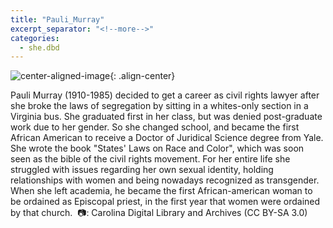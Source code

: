 ```yaml
---
title: "Pauli_Murray"
excerpt_separator: "<!--more-->"
categories:
  - she.dbd
---
```



![center-aligned-image](https://cdn.pixabay.com/photo/2020/10/26/16/56/man-5687861_1280.png){: .align-center}


Pauli Murray (1910-1985) decided to get a career as civil rights lawyer after she broke the laws of segregation by sitting in a whites-only section in a Virginia bus. She graduated first in her class, but was denied post-graduate work due to her gender. So she changed school, and became the first African American to receive a Doctor of Juridical Science degree from Yale. She wrote the book "States' Laws on Race and Color", which was soon seen as the bible of the civil rights movement. For her entire life she struggled with issues regarding her own sexual identity, holding relationships with women and being nowadays recognized as transgender. When she left academia, he became the first African-american woman to be ordained as Episcopal priest, in the first year that women were ordained by that church.⁠
⁠
📷: Carolina Digital Library and Archives (CC BY-SA 3.0)⁠
⁠

